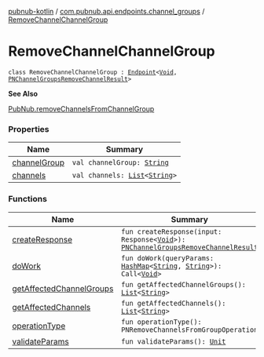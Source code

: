 [pubnub-kotlin](../../index.md) / [com.pubnub.api.endpoints.channel_groups](../index.md) / [RemoveChannelChannelGroup](./index.md)

# RemoveChannelChannelGroup

`class RemoveChannelChannelGroup : `[`Endpoint`](../../com.pubnub.api/-endpoint/index.md)`<`[`Void`](https://docs.oracle.com/javase/6/docs/api/java/lang/Void.html)`, `[`PNChannelGroupsRemoveChannelResult`](../../com.pubnub.api.models.consumer.channel_group/-p-n-channel-groups-remove-channel-result/index.md)`>`

**See Also**

[PubNub.removeChannelsFromChannelGroup](../../com.pubnub.api/-pub-nub/remove-channels-from-channel-group.md)

### Properties

| Name | Summary |
|---|---|
| [channelGroup](channel-group.md) | `val channelGroup: `[`String`](https://kotlinlang.org/api/latest/jvm/stdlib/kotlin/-string/index.html) |
| [channels](channels.md) | `val channels: `[`List`](https://kotlinlang.org/api/latest/jvm/stdlib/kotlin.collections/-list/index.html)`<`[`String`](https://kotlinlang.org/api/latest/jvm/stdlib/kotlin/-string/index.html)`>` |

### Functions

| Name | Summary |
|---|---|
| [createResponse](create-response.md) | `fun createResponse(input: Response<`[`Void`](https://docs.oracle.com/javase/6/docs/api/java/lang/Void.html)`>): `[`PNChannelGroupsRemoveChannelResult`](../../com.pubnub.api.models.consumer.channel_group/-p-n-channel-groups-remove-channel-result/index.md) |
| [doWork](do-work.md) | `fun doWork(queryParams: `[`HashMap`](https://docs.oracle.com/javase/6/docs/api/java/util/HashMap.html)`<`[`String`](https://kotlinlang.org/api/latest/jvm/stdlib/kotlin/-string/index.html)`, `[`String`](https://kotlinlang.org/api/latest/jvm/stdlib/kotlin/-string/index.html)`>): Call<`[`Void`](https://docs.oracle.com/javase/6/docs/api/java/lang/Void.html)`>` |
| [getAffectedChannelGroups](get-affected-channel-groups.md) | `fun getAffectedChannelGroups(): `[`List`](https://kotlinlang.org/api/latest/jvm/stdlib/kotlin.collections/-list/index.html)`<`[`String`](https://kotlinlang.org/api/latest/jvm/stdlib/kotlin/-string/index.html)`>` |
| [getAffectedChannels](get-affected-channels.md) | `fun getAffectedChannels(): `[`List`](https://kotlinlang.org/api/latest/jvm/stdlib/kotlin.collections/-list/index.html)`<`[`String`](https://kotlinlang.org/api/latest/jvm/stdlib/kotlin/-string/index.html)`>` |
| [operationType](operation-type.md) | `fun operationType(): PNRemoveChannelsFromGroupOperation` |
| [validateParams](validate-params.md) | `fun validateParams(): `[`Unit`](https://kotlinlang.org/api/latest/jvm/stdlib/kotlin/-unit/index.html) |

